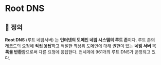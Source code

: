 # Root DNS

## **📌 정의**

**Root DNS** (루트 네임서버) 는 **인터넷의 도메인 네임 시스템의 루트 존**이다. 루트 존의 레코드의 요청에 **직접 응답**하고 적절한 최상위 도메인에 대해 권한이 있는 **네임 서버 목록을 반환**함으로써 다른 요청에 응답한다. 전세계에 961개의 루트 DNS가 운영되고 있다.
